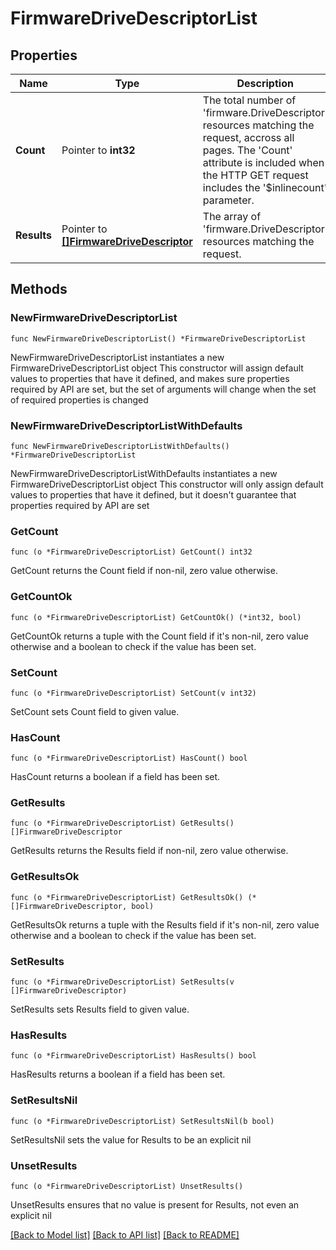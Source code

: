 # FirmwareDriveDescriptorList

## Properties

Name | Type | Description | Notes
------------ | ------------- | ------------- | -------------
**Count** | Pointer to **int32** | The total number of &#39;firmware.DriveDescriptor&#39; resources matching the request, accross all pages. The &#39;Count&#39; attribute is included when the HTTP GET request includes the &#39;$inlinecount&#39; parameter. | [optional] 
**Results** | Pointer to [**[]FirmwareDriveDescriptor**](FirmwareDriveDescriptor.md) | The array of &#39;firmware.DriveDescriptor&#39; resources matching the request. | [optional] 

## Methods

### NewFirmwareDriveDescriptorList

`func NewFirmwareDriveDescriptorList() *FirmwareDriveDescriptorList`

NewFirmwareDriveDescriptorList instantiates a new FirmwareDriveDescriptorList object
This constructor will assign default values to properties that have it defined,
and makes sure properties required by API are set, but the set of arguments
will change when the set of required properties is changed

### NewFirmwareDriveDescriptorListWithDefaults

`func NewFirmwareDriveDescriptorListWithDefaults() *FirmwareDriveDescriptorList`

NewFirmwareDriveDescriptorListWithDefaults instantiates a new FirmwareDriveDescriptorList object
This constructor will only assign default values to properties that have it defined,
but it doesn't guarantee that properties required by API are set

### GetCount

`func (o *FirmwareDriveDescriptorList) GetCount() int32`

GetCount returns the Count field if non-nil, zero value otherwise.

### GetCountOk

`func (o *FirmwareDriveDescriptorList) GetCountOk() (*int32, bool)`

GetCountOk returns a tuple with the Count field if it's non-nil, zero value otherwise
and a boolean to check if the value has been set.

### SetCount

`func (o *FirmwareDriveDescriptorList) SetCount(v int32)`

SetCount sets Count field to given value.

### HasCount

`func (o *FirmwareDriveDescriptorList) HasCount() bool`

HasCount returns a boolean if a field has been set.

### GetResults

`func (o *FirmwareDriveDescriptorList) GetResults() []FirmwareDriveDescriptor`

GetResults returns the Results field if non-nil, zero value otherwise.

### GetResultsOk

`func (o *FirmwareDriveDescriptorList) GetResultsOk() (*[]FirmwareDriveDescriptor, bool)`

GetResultsOk returns a tuple with the Results field if it's non-nil, zero value otherwise
and a boolean to check if the value has been set.

### SetResults

`func (o *FirmwareDriveDescriptorList) SetResults(v []FirmwareDriveDescriptor)`

SetResults sets Results field to given value.

### HasResults

`func (o *FirmwareDriveDescriptorList) HasResults() bool`

HasResults returns a boolean if a field has been set.

### SetResultsNil

`func (o *FirmwareDriveDescriptorList) SetResultsNil(b bool)`

 SetResultsNil sets the value for Results to be an explicit nil

### UnsetResults
`func (o *FirmwareDriveDescriptorList) UnsetResults()`

UnsetResults ensures that no value is present for Results, not even an explicit nil

[[Back to Model list]](../README.md#documentation-for-models) [[Back to API list]](../README.md#documentation-for-api-endpoints) [[Back to README]](../README.md)


